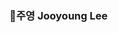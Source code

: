 ### 🌱주영 Jooyoung Lee

<!--
👋
**LeeJoobang/LeeJoobang** is a ✨ _special_ ✨ repository because its `README.md` (this file) appears on your GitHub profile.

Here are some ideas to get you started:

- 🔭 I’m currently working on ...
- 🌱 I’m currently learning ...
- 👯 I’m looking to collaborate on ...
- 🤔 I’m looking for help with ...
- 💬 Ask me about ...
- 📫 How to reach me: ...
- 😄 Pronouns: ...
- ⚡ Fun fact: ...
-->

  

<!-- ##:computer: STACK
<br>
<br>
![](https://img.shields.io/badge/Swift-FA7343?style=flat-square&logo=Swift&logoColor=white)
 -->
